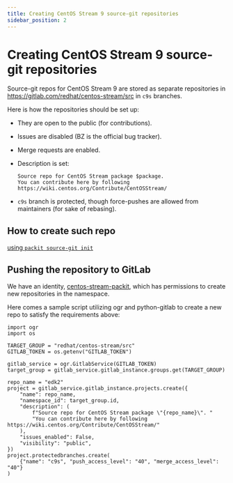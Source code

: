```yaml
---
title: Creating CentOS Stream 9 source-git repositories
sidebar_position: 2
---
```


# Creating CentOS Stream 9 source-git repositories

Source-git repos for CentOS Stream 9 are stored as separate repositories in
https://gitlab.com/redhat/centos-stream/src in `c9s` branches.

Here is how the repositories should be set up:

- They are open to the public (for contributions).

- Issues are disabled (BZ is the official bug tracker).

- Merge requests are enabled.

- Description is set:

  ```
  Source repo for CentOS Stream package $package.
  You can contribute here by following https://wiki.centos.org/Contribute/CentOSStream/
  ```

- `c9s` branch is protected, though force-pushes are allowed from maintainers (for sake of rebasing).

## How to create such repo

[using `packit source-git init`](/docs/cli/source-git/init)

## Pushing the repository to GitLab

We have an identity,
[centos-stream-packit](https://gitlab.com/centos-stream-packit), which has
permissions to create new repositories in the namespace.

Here comes a sample script utilizing ogr and python-gitlab to create a new repo
to satisfy the requirements above:

```
import ogr
import os

TARGET_GROUP = "redhat/centos-stream/src"
GITLAB_TOKEN = os.getenv("GITLAB_TOKEN")

gitlab_service = ogr.GitlabService(GITLAB_TOKEN)
target_group = gitlab_service.gitlab_instance.groups.get(TARGET_GROUP)

repo_name = "edk2"
project = gitlab_service.gitlab_instance.projects.create({
    "name": repo_name,
    "namespace_id": target_group.id,
    "description": (
        f"Source repo for CentOS Stream package \"{repo_name}\". "
        "You can contribute here by following https://wiki.centos.org/Contribute/CentOSStream/"
    ),
    "issues_enabled": False,
    "visibility": "public",
})
project.protectedbranches.create(
    {"name": "c9s", "push_access_level": "40", "merge_access_level": "40"}
)
```
